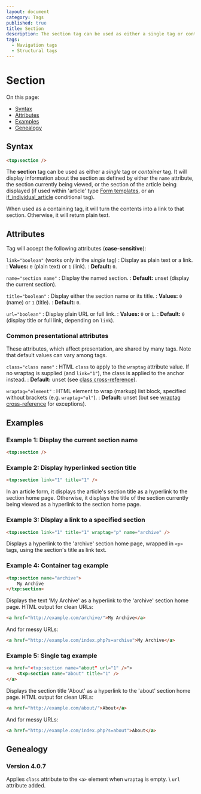 ```yaml
---
layout: document
category: Tags
published: true
title: Section
description: The section tag can be used as either a single tag or container tag and will display information about the section.
tags:
  - Navigation tags
  - Structural tags
---
```


# Section

On this page:

* [Syntax](#syntax)
* [Attributes](#attributes)
* [Examples](#examples)
* [Genealogy](#genealogy)

## Syntax

~~~ html
<txp:section />
~~~

The **section** tag can be used as either a *single* tag or *container* tag. It will display information about the section as defined by either the `name` attribute, the section currently being viewed, or the section of the article being displayed (if used within 'article' type [Form templates](http://docs.textpattern.io/themes/form-templates-explained), or an [if_individual_article](if_individual_article) conditional tag).

When used as a containing tag, it will turn the contents into a link to that section. Otherwise, it will return plain text.

## Attributes

Tag will accept the following attributes (**case-sensitive**):

`link="boolean"` (works only in the *single* tag)
: Display as plain text or a link.
: **Values:** `0` (plain text) or `1` (link).
: **Default:** `0`.

`name="section name"`
: Display the named section.
: **Default:** unset (display the current section).

`title="boolean"`
: Display either the section name or its title.
: **Values:** `0` (name) or `1` (title).
: **Default:** `0`.

`url="boolean"`
: Display plain URL or full link.
: **Values:** `0` or `1`.
: **Default:** `0` (display title or full link, depending on `link`).

### Common presentational attributes

These attributes, which affect presentation, are shared by many tags. Note that default values can vary among tags.

`class="class name"`
: HTML `class` to apply to the `wraptag` attribute value. If no wraptag is supplied (and `link="1"`), the class is applied to the anchor instead.
: **Default:** unset (see [class cross-reference](http://docs.textpattern.io/tags/tag-attributes-cross-reference#class)).

`wraptag="element"`
: HTML element to wrap (markup) list block, specified without brackets (e.g. `wraptag="ul"`).
: **Default:** unset (but see [wraptag cross-reference](http://docs.textpattern.io/tags/tag-attributes-cross-reference#wraptag) for exceptions).

## Examples

### Example 1: Display the current section name

~~~ html
<txp:section />
~~~

### Example 2: Display hyperlinked section title

~~~ html
<txp:section link="1" title="1" />
~~~

In an article form, it displays the article's section title as a hyperlink to the section home page. Otherwise, it displays the title of the section currently being viewed as a hyperlink to the section home page.

### Example 3: Display a link to a specified section

~~~ html
<txp:section link="1" title="1" wraptag="p" name="archive" />
~~~

Displays a hyperlink to the 'archive' section home page, wrapped in `<p>` tags, using the section's title as link text.

### Example 4: Container tag example

~~~ html
<txp:section name="archive">
    My Archive
</txp:section>
~~~

Displays the text 'My Archive' as a hyperlink to the 'archive' section home page. HTML output for clean URLs:

~~~ html
<a href="http://example.com/archive/">My Archive</a>
~~~

And for messy URLs:

~~~ html
<a href="http://example.com/index.php?s=archive">My Archive</a>
~~~

### Example 5: Single tag example

~~~ html
<a href="<txp:section name="about" url="1" />">
    <txp:section name="about" title="1" />
</a>
~~~

Displays the section title 'About' as a hyperlink to the 'about' section home page. HTML output for clean URLs:

~~~ html
<a href="http://example.com/about/">About</a>
~~~

And for messy URLs:

~~~ html
<a href="http://example.com/index.php?s=about">About</a>
~~~

## Genealogy

### Version 4.0.7

Applies `class` attribute to the `<a>` element when `wraptag` is empty. \\
`url` attribute added.

